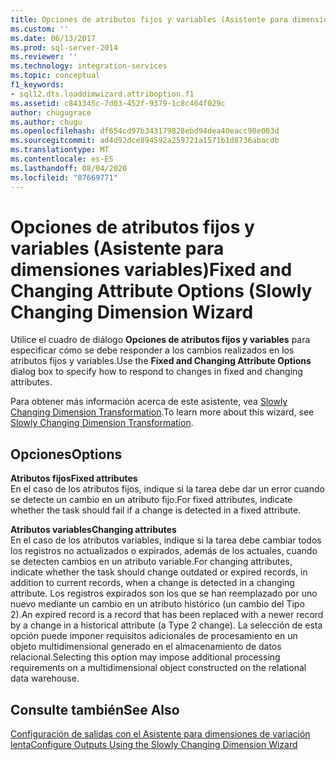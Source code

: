 ```yaml
---
title: Opciones de atributos fijos y variables (Asistente para dimensiones de variación lenta) | Microsoft Docs
ms.custom: ''
ms.date: 06/13/2017
ms.prod: sql-server-2014
ms.reviewer: ''
ms.technology: integration-services
ms.topic: conceptual
f1_keywords:
- sql12.dts.loaddimwizard.attriboption.f1
ms.assetid: c841345c-7d03-452f-9379-1c8c464f029c
author: chugugrace
ms.author: chugu
ms.openlocfilehash: df654cd97b343179828ebd94dea40eacc90e003d
ms.sourcegitcommit: ad4d92dce894592a259721a1571b1d8736abacdb
ms.translationtype: MT
ms.contentlocale: es-ES
ms.lasthandoff: 08/04/2020
ms.locfileid: "87669771"
---
```

# <a name="fixed-and-changing-attribute-options-slowly-changing-dimension-wizard"></a><span data-ttu-id="eafda-102">Opciones de atributos fijos y variables (Asistente para dimensiones variables)</span><span class="sxs-lookup"><span data-stu-id="eafda-102">Fixed and Changing Attribute Options (Slowly Changing Dimension Wizard</span></span>
  <span data-ttu-id="eafda-103">Utilice el cuadro de diálogo **Opciones de atributos fijos y variables** para especificar cómo se debe responder a los cambios realizados en los atributos fijos y variables.</span><span class="sxs-lookup"><span data-stu-id="eafda-103">Use the **Fixed and Changing Attribute Options** dialog box to specify how to respond to changes in fixed and changing attributes.</span></span>  
  
 <span data-ttu-id="eafda-104">Para obtener más información acerca de este asistente, vea [Slowly Changing Dimension Transformation](slowly-changing-dimension-transformation.md).</span><span class="sxs-lookup"><span data-stu-id="eafda-104">To learn more about this wizard, see [Slowly Changing Dimension Transformation](slowly-changing-dimension-transformation.md).</span></span>  
  
## <a name="options"></a><span data-ttu-id="eafda-105">Opciones</span><span class="sxs-lookup"><span data-stu-id="eafda-105">Options</span></span>  
 <span data-ttu-id="eafda-106">**Atributos fijos**</span><span class="sxs-lookup"><span data-stu-id="eafda-106">**Fixed attributes**</span></span>  
 <span data-ttu-id="eafda-107">En el caso de los atributos fijos, indique si la tarea debe dar un error cuando se detecte un cambio en un atributo fijo.</span><span class="sxs-lookup"><span data-stu-id="eafda-107">For fixed attributes, indicate whether the task should fail if a change is detected in a fixed attribute.</span></span>  
  
 <span data-ttu-id="eafda-108">**Atributos variables**</span><span class="sxs-lookup"><span data-stu-id="eafda-108">**Changing attributes**</span></span>  
 <span data-ttu-id="eafda-109">En el caso de los atributos variables, indique si la tarea debe cambiar todos los registros no actualizados o expirados, además de los actuales, cuando se detecten cambios en un atributo variable.</span><span class="sxs-lookup"><span data-stu-id="eafda-109">For changing attributes, indicate whether the task should change outdated or expired records, in addition to current records, when a change is detected in a changing attribute.</span></span> <span data-ttu-id="eafda-110">Los registros expirados son los que se han reemplazado por uno nuevo mediante un cambio en un atributo histórico (un cambio del Tipo 2).</span><span class="sxs-lookup"><span data-stu-id="eafda-110">An expired record is a record that has been replaced with a newer record by a change in a historical attribute (a Type 2 change).</span></span> <span data-ttu-id="eafda-111">La selección de esta opción puede imponer requisitos adicionales de procesamiento en un objeto multidimensional generado en el almacenamiento de datos relacional.</span><span class="sxs-lookup"><span data-stu-id="eafda-111">Selecting this option may impose additional processing requirements on a multidimensional object constructed on the relational data warehouse.</span></span>  
  
## <a name="see-also"></a><span data-ttu-id="eafda-112">Consulte también</span><span class="sxs-lookup"><span data-stu-id="eafda-112">See Also</span></span>  
 [<span data-ttu-id="eafda-113">Configuración de salidas con el Asistente para dimensiones de variación lenta</span><span class="sxs-lookup"><span data-stu-id="eafda-113">Configure Outputs Using the Slowly Changing Dimension Wizard</span></span>](configure-outputs-using-the-slowly-changing-dimension-wizard.md)  
  
  
